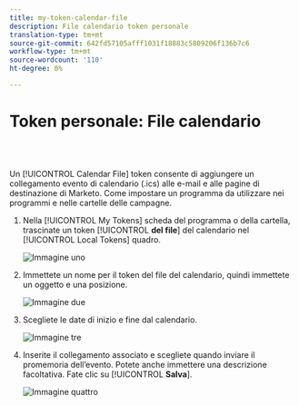 ```yaml
---
title: my-token-calendar-file
description: File calendario token personale
translation-type: tm+mt
source-git-commit: 642fd57105afff1031f18883c5809206f136b7c6
workflow-type: tm+mt
source-wordcount: '110'
ht-degree: 0%

---
```



# Token personale: File calendario

<br> 

Un [!UICONTROL Calendar File] token consente di aggiungere un collegamento evento di calendario (.ics) alle e-mail e alle pagine di destinazione di Marketo. Come impostare un programma da utilizzare nei programmi e nelle cartelle delle campagne.

1. Nella [!UICONTROL My Tokens] scheda del programma o della cartella, trascinate un token [!UICONTROL **del file**] del calendario nel [!UICONTROL Local Tokens] quadro.

   ![Immagine uno](/help/sky/assets/my-tokens/my-token-calendar-file/my-token-calendar-file-1.jpg)

1. Immettete un nome per il token del file del calendario, quindi immettete un oggetto e una posizione.

   ![Immagine due](/help/sky/assets/my-tokens/my-token-calendar-file/my-token-calendar-file-2.jpg)

1. Scegliete le date di inizio e fine dal calendario.

   ![Immagine tre](/help/sky/assets/my-tokens/my-token-calendar-file/my-token-calendar-file-3.jpg)

1. Inserite il collegamento associato e scegliete quando inviare il promemoria dell’evento. Potete anche immettere una descrizione facoltativa. Fate clic su [!UICONTROL **Salva**].

   ![Immagine quattro](/help/sky/assets/my-tokens/my-token-calendar-file/my-token-calendar-file-4.jpg)